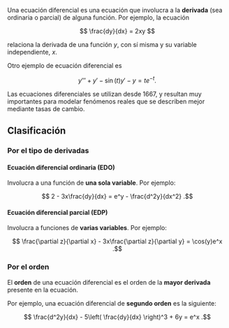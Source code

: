 Una ecuación diferencial es una ecuación que involucra a la **derivada** (sea ordinaria o parcial) de alguna función. Por ejemplo, la ecuación

$$
\frac{dy}{dx} = 2xy
$$

relaciona la derivada de una función $y$, con sí misma y su variable independiente, $x$.

Otro ejemplo de ecuación diferencial es

$$
y''' + y' - \sin(t)y' - y = te^{-t}
.$$

Las ecuaciones diferenciales se utilizan desde 1667, y resultan muy importantes para modelar fenómenos reales que se describen mejor mediante tasas de cambio.

## Clasificación

### Por el tipo de derivadas

#### Ecuación diferencial ordinaria (EDO)

Involucra a una función de **una sola variable**. Por ejemplo:

$$
2 - 3x\frac{dy}{dx} = e^y - \frac{d^2y}{dx^2}
.$$

#### Ecuación diferencial parcial (EDP)

Involucra a funciones de **varias variables**. Por ejemplo:

$$
\frac{\partial z}{\partial x} - 3x\frac{\partial z}{\partial y} = \cos(y)e^x
.$$

### Por el orden

El **orden** de una ecuación diferencial es el orden de la **mayor derivada** presente en la ecuación.

Por ejemplo, una ecuación diferencial de **segundo orden** es la siguiente:

$$
\frac{d^2y}{dx} - 5\left( \frac{dy}{dx} \right)^3 + 6y = e^x
.$$
